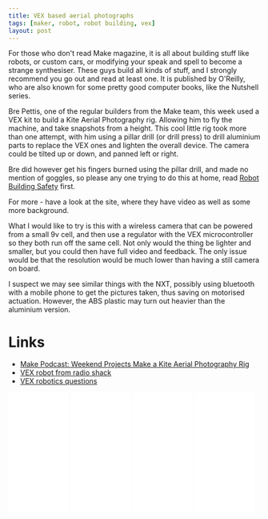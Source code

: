```yaml
---
title: VEX based aerial photographs
tags: [maker, robot, robot building, vex]
layout: post
---
```

For those who don't read Make magazine, it is all about building stuff like robots, or custom cars, or modifying your speak and spell to become a strange synthesiser. These guys build all kinds of stuff, and I strongly recommend you go out and read at least one. It is published by O'Reilly, who are also known for some pretty good computer books, like the Nutshell series.

Bre Pettis, one of the regular builders from the Make team, this week used a VEX kit to build a Kite Aerial Photography rig. Allowing him to fly the machine, and take snapshots from a height. This cool little rig took more than one attempt, with him using a pillar drill (or drill press) to drill aluminium parts to replace the VEX ones and lighten the overall device. The camera could be tilted up or down, and panned left or right.

Bre did however get his fingers burned using the pillar drill, and made no mention of goggles, so please any one trying to do this at home, read [Robot Building Safety](/wiki/robot_building_safety) first.

For more - have a look at the site, where they have video as well as some more background.

What I would like to try is this with a wireless camera that can be powered from a small 9v cell, and then use a regulator with the VEX microcontroller so they both run off the same cell. Not only would the thing be lighter and smaller, but you could then have full video and feedback. The only issue would be that the resolution would be much lower than having a still camera on board.

I suspect we may see similar things with the NXT, possibly using bluetooth with a mobile phone to get the pictures taken, thus saving on motorised actuation. However, the ABS plastic may turn out heavier than the aluminium version.

# Links

* <a href="https://makezine.com/2006/07/28/make-podcast-weekend-proj-2/">Make Podcast: Weekend Projects Make a Kite Aerial Photography Rig</a>
* [VEX robot from radio shack](/forums/vex/vex_robot_from_radio_shack/)
* [VEX robotics questions](/forums/vex/vex_robotics_questions)

<iframe style="width:120px;height:240px;" marginwidth="0" marginheight="0" scrolling="no" frameborder="0" src="//ws-eu.amazon-adsystem.com/widgets/q?ServiceVersion=20070822&OneJS=1&Operation=GetAdHtml&MarketPlace=GB&source=ss&ref=as_ss_li_til&ad_type=product_link&tracking_id=orionrobots-21&marketplace=amazon&region=GB&placement=B00TV0S480&asins=B00TV0S480&linkId=760236406f4e6683d9425cafd72b085b&show_border=true&link_opens_in_new_window=true"></iframe>

<iframe style="width:120px;height:240px;" marginwidth="0" marginheight="0" scrolling="no" frameborder="0" src="//ws-eu.amazon-adsystem.com/widgets/q?ServiceVersion=20070822&OneJS=1&Operation=GetAdHtml&MarketPlace=GB&source=ss&ref=as_ss_li_til&ad_type=product_link&tracking_id=orionrobots-21&marketplace=amazon&region=GB&placement=B01G5RI0KS&asins=B01G5RI0KS&linkId=241ccdbe18987965b17f31e84e18284c&show_border=true&link_opens_in_new_window=true"></iframe>

<iframe style="width:120px;height:240px;" marginwidth="0" marginheight="0" scrolling="no" frameborder="0" src="//ws-eu.amazon-adsystem.com/widgets/q?ServiceVersion=20070822&OneJS=1&Operation=GetAdHtml&MarketPlace=GB&source=ss&ref=as_ss_li_til&ad_type=product_link&tracking_id=orionrobots-21&marketplace=amazon&region=GB&placement=B00TV0S0Q6&asins=B00TV0S0Q6&linkId=e962b8388f6f1b25a875740005a9c85b&show_border=true&link_opens_in_new_window=true"></iframe>

<iframe style="width:120px;height:240px;" marginwidth="0" marginheight="0" scrolling="no" frameborder="0" src="//ws-eu.amazon-adsystem.com/widgets/q?ServiceVersion=20070822&OneJS=1&Operation=GetAdHtml&MarketPlace=GB&source=ss&ref=as_ss_li_til&ad_type=product_link&tracking_id=orionrobots-21&marketplace=amazon&region=GB&placement=B01CP4JZ8G&asins=B01CP4JZ8G&linkId=91044a7a1a0173454b20315ed56d5df7&show_border=true&link_opens_in_new_window=true"></iframe>
